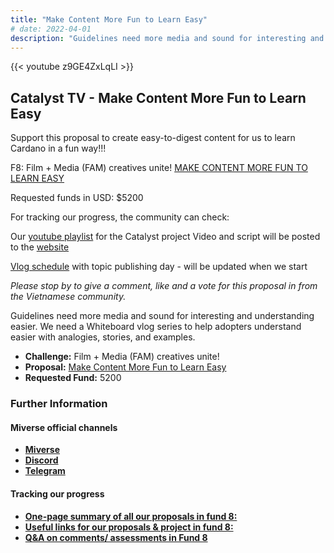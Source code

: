 ```yaml
---
title: "Make Content More Fun to Learn Easy"
# date: 2022-04-01
description: "Guidelines need more media and sound for interesting and understanding easier"
---
```

{{<  youtube z9GE4ZxLqLI >}}

## Catalyst TV - Make Content More Fun to Learn Easy

Support this proposal to create easy-to-digest content for us to learn Cardano in a fun way!!!

F8: Film + Media (FAM) creatives unite!
[MAKE CONTENT MORE FUN TO LEARN EASY](https://cardano.ideascale.com/c/idea/...)

Requested funds in USD: $5200

For tracking our progress, the community can check:

Our [youtube playlist](https://www.youtube.com/playlist?list...) for the Catalyst project
Video and script will be posted to the [website](www.thepiratenotes.com)

[Vlog schedule](https://sharing.clickup.com/c/h/6-169...) with topic publishing day - will be updated when we start

*Please stop by to give a comment, like and a vote for this proposal in from the Vietnamese community.*

Guidelines need more media and sound for interesting and understanding easier. We need a Whiteboard vlog series to help adopters understand easier with analogies, stories, and examples.

- **Challenge:** Film + Media (FAM) creatives unite!
- **Proposal:** [Make Content More Fun to Learn Easy](https://cardano.ideascale.com/c/idea/397512)
- **Requested Fund:** 5200

### Further Information

#### Miverse official channels

- [**Miverse**](www.Miverse.io)
- [**Discord**](https://discord.com/invite/hyast8Hc)
- [**Telegram**](https://t.me/miversegame)

#### Tracking our progress

- [**One-page summary of all our proposals in fund 8:**](https://miverse.io/one-page-proposal-catalyst-fund-8/?utm_source=miverse&utm_medium=landing+page,promotion&utm_campaign=catalyst_voting_f8,+catalyst_voting)
- [**Useful links for our proposals & project in fund 8:**](https://doc.clickup.com/7505985/p/h/75221-5305/fe4213bf28016ca?utm_source=clickup&utm_medium=promotion,list&utm_campaign=catalyst_voting_f8,%20catalyst_voting)
- [**Q&A on comments/ assessments in Fund 8**](https://www.youtube.com/playlist?list=PLrBrG2u7wJAS9hwq-MWkJ31kxTyw5VpKw)